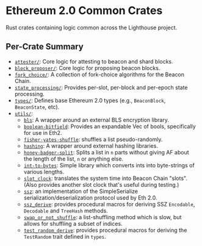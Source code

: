 # Ethereum 2.0 Common Crates

Rust crates containing logic common across the Lighthouse project.

## Per-Crate Summary

- [`attester/`](attester/): Core logic for attesting to beacon and shard blocks.
- [`block_proposer/`](block_proposer/): Core logic for proposing beacon blocks.
- [`fork_choice/`](fork_choice/): A collection of fork-choice algorithms for
	the Beacon Chain.
- [`state_processing/`](state_processing/): Provides per-slot, per-block and
	per-epoch state processing.
- [`types/`](types/): Defines base Ethereum 2.0 types (e.g., `BeaconBlock`,
	`BeaconState`, etc).
- [`utils/`](utils/):
    - [`bls`](utils/bls/): A wrapper around an external BLS encryption library.
    - [`boolean-bitfield`](utils/boolean-bitfield/): Provides an expandable Vec
		of bools, specifically for use in Eth2.
    - [`fisher-yates-shuffle`](utils/fisher-yates-shuffle/): shuffles a list
		pseudo-randomly.
    - [`hashing`](utils/hashing/): A wrapper around external hashing libraries.
    - [`honey-badger-split`](utils/honey-badger-split/): Splits a list in `n`
		parts without giving AF about the length of the list, `n` or anything
		else.
    - [`int-to-bytes`](utils/int-to-bytes/): Simple library which converts ints
		into byte-strings of various lengths.
	- [`slot_clock`](utils/slot_clock/): translates the system time into Beacon
	    Chain "slots". (Also provides another slot clock that's useful during
		testing.)
	- [`ssz`](utils/ssz/): an implementation of the SimpleSerialize 
	    serialization/deserialization protocol used by Eth 2.0.
	- [`ssz_derive`](utils/ssz_derive/): provides procedural macros for
		deriving SSZ `Encodable`, `Decodable` and `TreeHash` methods.
	- [`swap_or_not_shuffle`](utils/swap_or_not_shuffle/): a list-shuffling
		method which is slow, but allows for shuffling a subset of indices.
	- [`test_random_derive`](utils/test_random_derive/): provides procedural
		macros for deriving the `TestRandom` trait defined in `types`.
